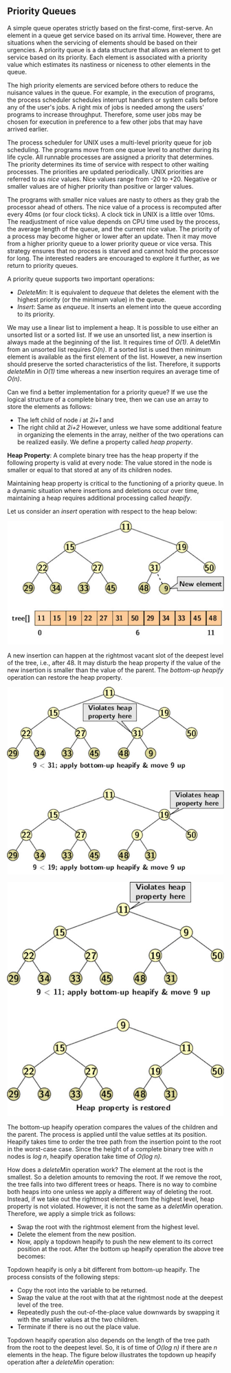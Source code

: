 ## Priority Queues

A simple queue operates strictly based on the first-come, first-serve.  An element in a queue get service based on its arrival time. 
However, there are situations when the servicing of elements should be based on their urgencies. 
A priority queue is a data structure that allows an element to get service based on its priority. Each element is associated with a priority value which 
estimates its nastiness or niceness to other elements in the queue.

The high priority elements are serviced before others to reduce the nuisance values in the queue.
For example, in the execution of programs, the process scheduler schedules interrupt handlers or system calls before any of the user's jobs. 
A right mix of jobs is needed among the users' programs to increase throughput. Therefore, some user jobs may be chosen for execution in preference to a few 
other jobs that may have arrived earlier. 

The process scheduler for UNIX uses a multi-level priority queue for job scheduling. The programs move from one queue level 
to another during its life cycle. All runnable processes are assigned a priority that determines. The priority determines its time of service with 
respect to other waiting processes. The priorities are updated periodically. UNIX priorities are referred to as <i>nice</i> values. Nice values range 
from -20 to +20. Negative or smaller values are of higher priority than positive or larger values. 

The programs with smaller nice values are nasty to others as they grab the processor ahead of others. The nice value of a process is recomputed after every 40ms (or four clock ticks). A clock tick in UNIX is a little over 10ms. The readjustment of nice value depends on CPU time used by the process, 
the average length of the queue, and the current nice value. The priority of a process may become higher or lower after an update. Then it may move from a higher priority queue to a lower priority queue or vice versa. This strategy ensures that no process is starved and cannot hold the processor for long. The interested readers 
are encouraged to explore it further, as we return to priority queues. 

A priority queue supports two important operations:
- <i>DeleteMin</i>: It is equivalent to <i>dequeue</i> that deletes the element with the highest priority (or the minimum value) in the queue. 
- <i>Insert</i>: Same as <i>enqueue</i>. It inserts an element into the queue according to its priority.  

We may use a linear list to implement a heap. It is possible to use either an unsorted list or a sorted list. If we use an unsorted list, a new insertion is always made at the beginning of the list. It requires time of <i>O(1)</i>.
A deletMin from an unsorted list requires <i>O(n)</i>. 
If a sorted list is used then minimum element is available as the first element of the list. However, a new insertion should preserve the sorted
characteristics of the list. Therefore, it supports <i>deleteMin</i> in <i>O(1)</i> time whereas a new insertion requires an average time of <i>O(n)</i>. 

Can we find a better implementation for a priority queue? If we use the logical structure of a complete binary tree, then we can use an array to store the elements as follows:
- The left child of node <i>i</i> at <i>2i+1</i> and 
- The right child at <i>2i+2</i>
However, unless we have some additional feature in organizing the elements in the array, neither of the two operations can be realized easily. 
We define a property called <i>heap property</i>.

<strong>Heap Property</strong>: A complete binary tree has the heap property if the following property is valid at every node:
The value stored in the node is smaller or equal to that stored at any of its children nodes. 

Maintaining heap property is critical to the functioning of a priority queue. In a dynamic situation where insertions and deletions occur over time, maintaining 
a heap requires additional processing called <i>heapify</i>. 

Let us consider an <i>insert</i> operation with respect to the heap below:
<p align="center">
<img src="../images/binaryHeap.jpg">
</p>
A new insertion can happen at the rightmost vacant slot of the deepest level of the tree, i.e., after 48. It may disturb the heap property if the value of the new insertion is
smaller than the value of the parent. The <i>bottom-up heapify</i> operation can restore the heap property.  
<p align="center">
<img src="../images/binaryHeap2.jpg">
</p>
<p align="center">
<img src="../images/binaryHeap3.jpg">
</p>
The bottom-up heapify operation compares the values of the children and the parent. The process is applied until the value settles at its
position. Heapify takes time to order the tree path from the insertion point to the root in the worst-case case. 
Since the height of a complete binary tree with <i>n</i> nodes is <i>log n</i>, heapify operation take time of <i>O(log n)</i>. 

How does a <i>deleteMin</i> operation work? The element at the root is the smallest. So a deletion amounts to removing the root. If we remove the root, the tree falls into two different trees or heaps. There is no way to combine both heaps into one unless we apply a different way of deleting the 
root. Instead, if we take out the rightmost element from the highest level, heap property is not violated. However, it is not the same as a <i>deletMin</i> operation. Therefore, we apply a simple trick as follows:
- Swap the root with the rightmost element from the highest level.
- Delete the element from the new position.
- Now, apply a topdown heapify to push the new element to its correct position at the root.
After the bottom up heapify operation the above tree becomes:


Topdown heapify is only a bit different from bottom-up heapify. The process consists of the following steps:
- Copy the root into the variable to be returned.
- Swap the value at the root with that at the rightmost node at the deepest level of the tree. 
- Repeatedly push the out-of-the-place value downwards by swapping it with the smaller values at the two children. 
- Terminate if there is no out the place value.

Topdown heapify operation also depends on the length of the tree path from the root to the deepest level. So, it is of time of <i>O(log n)</i> if there are
<i>n</i> elements in the heap. The figure below illustrates the topdown up heapify operation after a <i>deleteMin</i> operation:
